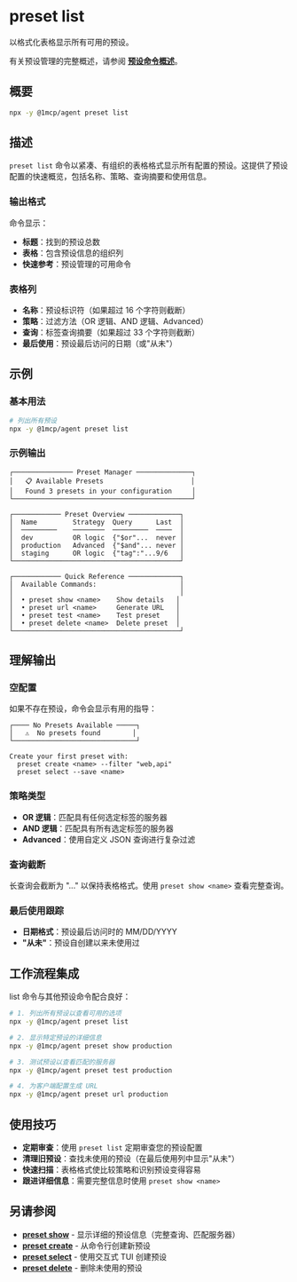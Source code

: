 # preset list

以格式化表格显示所有可用的预设。

有关预设管理的完整概述，请参阅 **[预设命令概述](./index)**。

## 概要

```bash
npx -y @1mcp/agent preset list
```

## 描述

`preset list` 命令以紧凑、有组织的表格格式显示所有配置的预设。这提供了预设配置的快速概览，包括名称、策略、查询摘要和使用信息。

### 输出格式

命令显示：

- **标题**：找到的预设总数
- **表格**：包含预设信息的组织列
- **快速参考**：预设管理的可用命令

### 表格列

- **名称**：预设标识符（如果超过 16 个字符则截断）
- **策略**：过滤方法（OR 逻辑、AND 逻辑、Advanced）
- **查询**：标签查询摘要（如果超过 33 个字符则截断）
- **最后使用**：预设最后访问的日期（或"从未"）

## 示例

### 基本用法

```bash
# 列出所有预设
npx -y @1mcp/agent preset list
```

### 示例输出

```
┌─────────────── Preset Manager ──────────────┐
│   📋 Available Presets                      │
│   Found 3 presets in your configuration     │
└─────────────────────────────────────────────┘

┌──────────── Preset Overview ─────────────┐
│  Name         Strategy  Query      Last  │
│  ─────────    ────────  ─────────  ────  │
│  dev          OR logic  {"$or"...  never │
│  production   Advanced  {"$and"... never │
│  staging      OR logic  {"tag":"...9/6   │
└──────────────────────────────────────────┘

┌──────────── Quick Reference ─────────────┐
│  Available Commands:                     │
│                                          │
│  • preset show <name>    Show details   │
│  • preset url <name>     Generate URL   │
│  • preset test <name>    Test preset    │
│  • preset delete <name>  Delete preset  │
└──────────────────────────────────────────┘
```

## 理解输出

### 空配置

如果不存在预设，命令会显示有用的指导：

```
┌──── No Presets Available ─────┐
│   ⚠️  No presets found        │
└───────────────────────────────┘

Create your first preset with:
  preset create <name> --filter "web,api"
  preset select --save <name>
```

### 策略类型

- **OR 逻辑**：匹配具有任何选定标签的服务器
- **AND 逻辑**：匹配具有所有选定标签的服务器
- **Advanced**：使用自定义 JSON 查询进行复杂过滤

### 查询截断

长查询会截断为 "..." 以保持表格格式。使用 `preset show <name>` 查看完整查询。

### 最后使用跟踪

- **日期格式**：预设最后访问时的 MM/DD/YYYY
- **"从未"**：预设自创建以来未使用过

## 工作流程集成

list 命令与其他预设命令配合良好：

```bash
# 1. 列出所有预设以查看可用的选项
npx -y @1mcp/agent preset list

# 2. 显示特定预设的详细信息
npx -y @1mcp/agent preset show production

# 3. 测试预设以查看匹配的服务器
npx -y @1mcp/agent preset test production

# 4. 为客户端配置生成 URL
npx -y @1mcp/agent preset url production
```

## 使用技巧

- **定期审查**：使用 `preset list` 定期审查您的预设配置
- **清理旧预设**：查找未使用的预设（在最后使用列中显示"从未"）
- **快速扫描**：表格格式使比较策略和识别预设变得容易
- **跟进详细信息**：需要完整信息时使用 `preset show <name>`

## 另请参阅

- **[preset show](./show)** - 显示详细的预设信息（完整查询、匹配服务器）
- **[preset create](./create)** - 从命令行创建新预设
- **[preset select](./select)** - 使用交互式 TUI 创建预设
- **[preset delete](./delete)** - 删除未使用的预设
